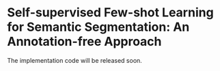 # Self-supervised Few-shot Learning for Semantic Segmentation: An Annotation-free Approach
The implementation code will be released soon. 
